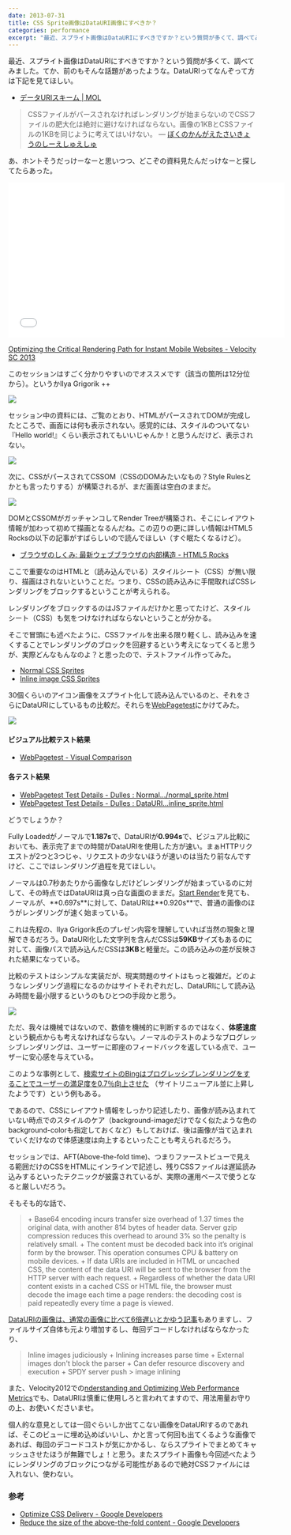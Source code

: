 ```yaml
---
date: 2013-07-31
title: CSS Sprite画像はDataURI画像にすべきか？
categories: performance
excerpt: "最近、スプライト画像はDataURIにすべきですか？という質問が多くて、調べてみました。てか、前のもそんな話題があったような。"
---
```


最近、スプライト画像はDataURIにすべきですか？という質問が多くて、調べてみました。てか、前のもそんな話題があったような。DataURIってなんぞって方は下記を見てほしい。

+ [データURIスキーム | MOL](http://t32k.me/mol/log/data-uri-scheme/)

> CSSファイルがパースされなければレンダリングが始まらないのでCSSファイルの肥大化は絶対に避けなければならない。画像の1KBとCSSファイルの1KBを同じように考えてはいけない。 ― [ぼくのかんがえたさいきょうのしーえしゅえしゅ ](http://t32k.me/mol/log/the-perfect-css-i-thought/)

あ、ホントそうだっけーなーと思いつつ、どこぞの資料見たんだっけなーと探してたらあった。

<iframe src="//www.youtube.com/embed/YV1nKLWoARQ" frameborder="0" width="560" height="315"></iframe>

[Optimizing the Critical Rendering Path for Instant Mobile Websites - Velocity SC 2013](https://docs.google.com/presentation/d/1IRHyU7_crIiCjl0Gvue0WY3eY_eYvFQvSfwQouW9368/present#slide=id.gc57996a9_0168)

このセッションはすごく分かりやすいのでオススメです（該当の箇所は12分位から）。というかIlya Grigorik ++

![](/static/blog/2013/07/11.png)

セッション中の資料には、ご覧のとおり、HTMLがパースされてDOMが完成したところで、画面には何も表示されない。感覚的には、スタイルのついてない『Hello world!』くらい表示されてもいいじゃんか！と思うんだけど、表示されない。

![](/static/blog/2013/07/21.png)

次に、CSSがパースされてCSSOM（CSSのDOMみたいなもの？Style Rulesとかとも言ったりする）が構築されるが、まだ画面は空白のままだ。

![](/static/blog/2013/07/31.png)

DOMとCSSOMがガッチャンコしてRender Treeが構築され、そこにレイアウト情報が加わって初めて描画となるんだね。この辺りの更に詳しい情報はHTML5 Rocksの以下の記事がすばらしいので読んでほしい（すぐ眠たくなるけど）。

+ [ブラウザのしくみ: 最新ウェブブラウザの内部構造 - HTML5 Rocks](http://www.html5rocks.com/ja/tutorials/internals/howbrowserswork/)

ここで重要なのはHTMLと（読み込んでいる）スタイルシート（CSS）が無い限り、描画はされないということだ。つまり、CSSの読み込みに手間取ればCSSレンダリングをブロックするということが考えられる。

レンダリングをブロックするのはJSファイルだけかと思ってたけど、スタイルシート（CSS）も気をつけなければならないということが分かる。

そこで冒頭にも述べたように、CSSファイルを出来る限り軽くし、読み込みを速くすることでレンダリングのブロックを回避するという考えになってくると思うが、実際どんなもんなのよ？と思ったので、テストファイル作ってみた。

+ [Normal CSS Sprites](https://dl.dropboxusercontent.com/u/356242/test/httprequests/normal_sprite.html)
+ [Inline image CSS Sprites](https://dl.dropboxusercontent.com/u/356242/test/httprequests/inline_sprite.html)


30個くらいのアイコン画像をスプライト化して読み込んでいるのと、それをさらにDataURIにしているもの比較だ。それらを[WebPagetest](http://www.webpagetest.org/)にかけてみた。

![](/static/blog/2013/07/filmstrip.png)

#### ビジュアル比較テスト結果

+ [WebPagetest - Visual Comparison](http://www.webpagetest.org/video/compare.php?tests=130730_2V_G48,130730_7X_G49)

#### 各テスト結果

+ [WebPagetest Test Details - Dulles : Normal.../normal_sprite.html](http://www.webpagetest.org/result/130730_2V_G48/1/details/)
+ [WebPagetest Test Details - Dulles : DataURI...inline_sprite.html](http://www.webpagetest.org/result/130730_7X_G49/3/details/)

どうでしょうか？

Fully Loadedがノーマルで**1.187s**で、DataURIが**0.994s**で、ビジュアル比較においても、表示完了までの時間がDataURIを使用した方が速い。まぁHTTPリクエストが2つと3つじゃ、リクエストの少ないほうが速いのは当たり前なんですけど、ここではレンダリング過程を見てほしい。

ノーマルは0.7秒あたりから画像なしだけどレンダリングが始まっているのに対して、その時点ではDataURIは真っ白な画面のままだ。[Start Render](https://sites.google.com/a/webpagetest.org/docs/using-webpagetest/quick-start-quide#TOC-Start-Render:)を見ても、ノーマルが、**0.697s**に対して、DataURIは**0.920s**で、普通の画像のほうがレンダリングが速く始まっている。

これは先程の、Ilya Grigorik氏のプレゼン内容を理解していれば当然の現象と理解できるだろう。DataURI化した文字列を含んだCSSは**59KB**サイズもあるのに対して、画像パスで読み込んだCSSは**3KB**と軽量だ。この読み込みの差が反映された結果になっている。

比較のテストはシンプルな実装だが、現実問題のサイトはもっと複雑だ。どのようなレンダリング過程になるのかはサイトそれぞれだし、DataURIにして読み込み時間を最小限するというのもひとつの手段かと思う。

[![](/static/blog/2013/07/vp.png)](https://sites.google.com/a/webpagetest.org/docs/using-webpagetest/metrics/speed-index#TOC-Measuring-Visual-Progress)

ただ、我々は機械ではないので、数値を機械的に判断するのではなく、**体感速度**という観点からも考えなければならない。ノーマルのテストのようなブログレッシブレンダリングは、ユーザーに即座のフィードバックを返している点で、ユーザーに安心感を与えている。

このような事例として、[検索サイトのBingはプログレッシブレンダリングをすることでユーザーの満足度を0.7％向上させた](http://t32k.me/mol/log/long-life-web-performance-optimization/) （サイトリニューアル並に上昇したようです）という例もある。

であるので、CSSにレイアウト情報をしっかり記述したり、画像が読み込まれていない時点でのスタイルのケア（background-imageだけでなく似たような色のbackground-colorも指定しておくなど）もしておけば、後は画像が当て込まれていくだけなので体感速度は向上するといったことも考えられるだろう。

セッションでは、AFT(Above-the-fold time)、つまりファーストビューで見える範囲だけのCSSをHTMLにインラインで記述し、残りCSSファイルは遅延読み込みするといったテクニックが披露されているが、実際の運用ベースで使うとなると厳しいだろう。

そもそも的な話で、

<blockquote>
+ Base64 encoding incurs transfer size overhead of 1.37 times the original data, with another 814 bytes of header data. Server gzip compression reduces this overhead to around 3% so the penalty is relatively small.
+ The content must be decoded back into it’s original form by the browser. This operation consumes CPU &amp; battery on mobile devices.
+ If data URIs are included in HTML or uncached CSS, the content of the data URI will be sent to the browser from the HTTP server with each request.
+ Regardless of whether the data URI content exists in a cached CSS or HTML file, the browser must decode the image each time a page renders: the decoding cost is paid repeatedly every time a page is viewed.
</blockquote>

[DataURIの画像は、通常の画像に比べて6倍遅いとかゆう記事](http://www.mobify.com/blog/data-uris-are-slow-on-mobile/)もありますし、ファイルサイズ自体も元より増加するし、毎回デコードしなければならなかったり、

<blockquote>
Inline images judiciously
+ Inlining increases parse time
+ External images don't block the parser
+ Can defer resource discovery and execution
+ SPDY server push &gt; image inlining
</blockquote>

また、Velocity2012での[nderstanding and Optimizing Web Performance Metrics](https://perf-metrics-velocity2012.appspot.com/#41)でも、DataURIは慎重に使用しろと言われてますので、用法用量お守りの上、お使いくださいませ。

個人的な意見としては一回ぐらいしか出てこない画像をDataURIするのであれば、そこのビューに埋め込めばいいし、かと言って何回も出てくるような画像であれば、毎回のデコードコストが気にかかるし、ならスプライトでまとめてキャッシュさせたほうが無難でしょ！と思う。またスプライト画像も今回述べたようにレンダリングのブロックにつながる可能性があるので絶対CSSファイルには入れない、使わない。

### 参考

+ [Optimize CSS Delivery - Google Developers](https://developers.google.com/speed/docs/insights/OptimizeCSSDelivery)
+ [Reduce the size of the above-the-fold content - Google Developers](https://developers.google.com/speed/docs/insights/PrioritizeVisibleContent)